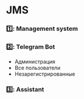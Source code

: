 # JMS
### :one:: Management system
### :two:: Telegram Bot
* Администрация
* Все пользователи
* Незарегистрированные
### :three:: Assistant
